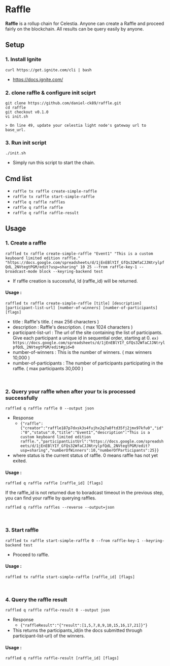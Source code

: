 # Raffle

**Raffle** is a rollup chain for Celestia. Anyone can create a Raffle and proceed fairly on the blockchain. All results can be query easily by anyone.

## Setup
### 1. Install Ignite
```curl https://get.ignite.com/cli | bash```

- https://docs.ignite.com/

### 2. clone raffle & configure init sciprt
```
git clone https://github.com/daniel-ck89/raffle.git
cd raffle
git checkout v0.1.0
vi init.sh

> On line 49, update your celestia light node's gateway url to base_url.
```

### 3. Run init script
`./init.sh`

- Simply run this script to start the chain.

## Cmd list
- `raffle tx raffle create-simple-raffle`
- `raffle tx raffle start-simple-raffle`
- `raffle q raffle raffles`
- `raffle q raffle raffle`
- `raffle q raffle raffle-result`

## Usage
### 1. Create a raffle
```raffled tx raffle create-simple-raffle "Event1" "This is a custom keyboard limited edition raffle." "https://docs.google.com/spreadsheets/d/1jEnEBlYIf_GfQs32WfaCJJNtrylpfQdL_2NVtegtPGM/edit?usp=sharing" 10 25 --from raffle-key-1 --broadcast-mode block --keyring-backend test```
- If raffle creation is successful, Id (raffle_id) will be returned.
#### Usage :
```raffled tx raffle create-simple-raffle [title] [description] [participant-list-url] [number-of-winners] [number-of-participants] [flags]```
- title : Raffle's title. ( max 256 characters )
- description : Raffle's description. ( max 1024 characters )
- participant-list-url : The url of the site containing the list of participants. Give each participant a unique id in sequential order, starting at 0. `ex) https://docs.google.com/spreadsheets/d/1jEnEBlYIf_GfQs32WfaCJJNtrylpfQdL_2NVtegtPGM/edit#gid=0`
- number-of-winners : This is the number of winners. ( max winners 10,000 )
- number-of-participants : The number of participants participating in the raffle. ( max participants 30,000 )


&nbsp;&nbsp;&nbsp;
### 2. Query your raffle when after your tx is processed successfully
```raffled q raffle raffle 0 --output json```

- Response
  - ```{"raffle":{"creator":"raffle187p7dxsk3s4fujhx2q7a8ftd35fj2jmx97kfu0","id":"0","status":0,"title":"Event1","description":"This is a custom keyboard limited edition raffle.","participantListUrl":"https://docs.google.com/spreadsheets/d/1jEnEBlYIf_GfQs32WfaCJJNtrylpfQdL_2NVtegtPGM/edit?usp=sharing","numberOfWinners":10,"numberOfParticipants":25}}```
- where status is the current status of raffle. 0 means raffle has not yet exited.

#### Usage :
```raffled q raffle raffle [raffle_id] [flags]```

If the raffle_id is not returned due to boradcast timeout in the previous step, you can find your raffle by querying raffles.

```raffled q raffle raffles --reverse --output=json```


&nbsp;&nbsp;&nbsp;
### 3. Start raffle
```raffled tx raffle start-simple-raffle 0 --from raffle-key-1 --keyring-backend test```
- Proceed to raffle. 
#### Usage :
```raffled tx raffle start-simple-raffle [raffle_id] [flags]```


&nbsp;&nbsp;&nbsp;
### 4. Query the raffle result
```raffled q raffle raffle-result 0 --output json```

- Response
  - ```{"raffleResult":"{"result":[1,5,7,8,9,10,15,16,17,21]}"}```
- This returns the participants_id(in the docs submitted through participant-list-url) of the winners.

#### Usage :
```raffled q raffle raffle-result [raffle_id] [flags]```



